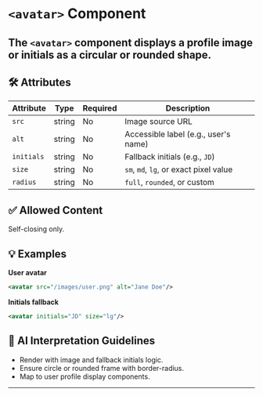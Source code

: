 # `<avatar>` Component

The `<avatar>` component displays a profile image or initials as a circular or rounded shape.
---

## 🛠 Attributes
| Attribute | Type | Required | Description |
|-----------|------|----------|-------------|
| `src` | string | No | Image source URL |
| `alt` | string | No | Accessible label (e.g., user's name) |
| `initials` | string | No | Fallback initials (e.g., `JD`) |
| `size` | string | No | `sm`, `md`, `lg`, or exact pixel value |
| `radius` | string | No | `full`, `rounded`, or custom |

## ✅ Allowed Content
Self-closing only.

## 💡 Examples
**User avatar**
```xml
<avatar src="/images/user.png" alt="Jane Doe"/>
```

**Initials fallback**
```xml
<avatar initials="JD" size="lg"/>
```

## 🧩 AI Interpretation Guidelines
- Render with image and fallback initials logic.
- Ensure circle or rounded frame with border-radius.
- Map to user profile display components.
---